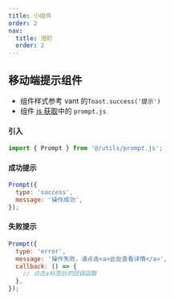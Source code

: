```yaml
---
title: 小组件
order: 2
nav:
  title: 进阶
  order: 2
---
```


## 移动端提示组件

- 组件样式参考 vant 的`Toast.success('提示')`
- 组件 [js 获取](https://github.com/KinXpeng/cins-docs/tree/main/utils)中的 `prompt.js`

#### 引入

```js
import { Prompt } from '@/utils/prompt.js';
```

#### 成功提示

```js
Prompt({
  type: 'success',
  message: '操作成功',
});
```

#### 失败提示

```js
Prompt({
  type: 'error',
  message: '操作失败，请点击<a>此处查看详情</a>',
  callback: () => {
    // 点击a标签后的回调函数
  },
});
```
